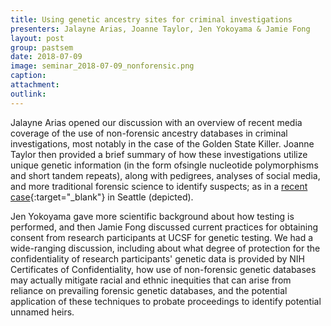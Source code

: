 ```yaml
---
title: Using genetic ancestry sites for criminal investigations 
presenters: Jalayne Arias, Joanne Taylor, Jen Yokoyama & Jamie Fong
layout: post
group: pastsem
date: 2018-07-09
image: seminar_2018-07-09_nonforensic.png
caption: 
attachment:
outlink: 
---
```


Jalayne Arias opened our discussion with an overview of recent media coverage of the use of non-forensic ancestry databases in criminal
investigations, most notably in the case of the Golden State Killer. Joanne Taylor then provided a brief summary of how these investigations 
utilize unique genetic information (in the form ofsingle nucleotide polymorphisms and short tandem repeats), along with pedigrees, analyses of social media, and more traditional forensic science to identify suspects; as in a [recent case](https://www.seattletimes.com/seattle-news/crime/investigators-use-dna-genealogy-database-to-id-suspect-in-1987-double-homicide/){:target="\_blank"} in Seattle (depicted). 

Jen Yokoyama gave more scientific background about how testing is performed, and then Jamie Fong discussed current practices for obtaining 
consent from research participants at UCSF for genetic testing. We had a wide-ranging discussion, including about what degree of protection for the confidentiality of research participants' genetic data is provided by NIH Certificates of Confidentiality, how use of non-forensic genetic databases may actually mitigate racial and ethnic inequities that can arise from reliance on prevailing forensic genetic databases, and the potential application of these techniques to probate proceedings to identify potential unnamed heirs.
